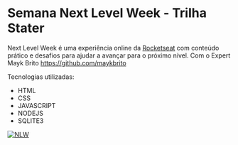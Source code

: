 # Semana Next Level Week - Trilha Stater


Next Level Week é uma experiência online da [Rocketseat](https://rocketseat.com.br/ "Rocketseat") com conteúdo prático e desafios para ajudar a avançar para o próximo nível.
Com o Expert Mayk Brito https://github.com/maykbrito


Tecnologias utilizadas:
- HTML
- CSS
- JAVASCRIPT
- NODEJS
- SQLITE3

[![NLW](https://i.imgur.com/VMIgRp0.png "NLW")](https://github.com/RafaeltiMoreira/next-level-week "NLW")
